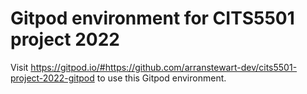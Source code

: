 # Gitpod environment for CITS5501 project 2022

Visit https://gitpod.io/#https://github.com/arranstewart-dev/cits5501-project-2022-gitpod
to use this Gitpod environment.



